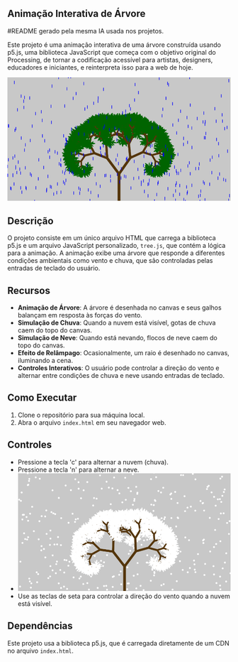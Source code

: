 ## Animação Interativa de Árvore
#README gerado pela mesma IA usada nos projetos.

Este projeto é uma animação interativa de uma árvore construída usando p5.js, uma biblioteca JavaScript que começa com o objetivo original do Processing, de tornar a codificação acessível para artistas, designers, educadores e iniciantes, e reinterpreta isso para a web de hoje.

![](chovendo.png "Animação com Chuva")


## Descrição

O projeto consiste em um único arquivo HTML que carrega a biblioteca p5.js e um arquivo JavaScript personalizado, `tree.js`, que contém a lógica para a animação. A animação exibe uma árvore que responde a diferentes condições ambientais como vento e chuva, que são controladas pelas entradas de teclado do usuário.

## Recursos

- **Animação de Árvore**: A árvore é desenhada no canvas e seus galhos balançam em resposta às forças do vento.
- **Simulação de Chuva**: Quando a nuvem está visível, gotas de chuva caem do topo do canvas.
- **Simulação de Neve**: Quando está nevando, flocos de neve caem do topo do canvas.
- **Efeito de Relâmpago**: Ocasionalmente, um raio é desenhado no canvas, iluminando a cena.
- **Controles Interativos**: O usuário pode controlar a direção do vento e alternar entre condições de chuva e neve usando entradas de teclado.

## Como Executar

1. Clone o repositório para sua máquina local.
2. Abra o arquivo `index.html` em seu navegador web.

## Controles

- Pressione a tecla 'c' para alternar a nuvem (chuva).
- Pressione a tecla 'n' para alternar a neve.
- ![](nevando.png "Animação com Neve")
- Use as teclas de seta para controlar a direção do vento quando a nuvem está visível.

## Dependências

Este projeto usa a biblioteca p5.js, que é carregada diretamente de um CDN no arquivo `index.html`.
